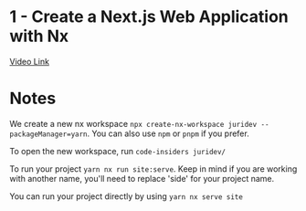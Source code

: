 # 1 - Create a Next.js Web Application with Nx

[Video Link]()

# Notes

<TimeStamp start="0:05" end="0:10">

We create a new nx workspace `npx create-nx-workspace juridev --packageManager=yarn`. You can also use `npm` or `pnpm` if you prefer.

</TimeStamp>

<TimeStamp start="1:52" end="1:58">

To open the new workspace, run `code-insiders juridev/`

</TimeStamp>

<TimeStamp start="3:45" end="3:55">

To run your project `yarn nx run site:serve`. Keep in mind if you are working with another name, you'll need to replace 'side' for your project name. 

</TimeStamp>

<TimeStamp start="4:20" end="1:07">

You can run your project directly by using `yarn nx serve site` 

</TimeStamp>

